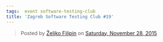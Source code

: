 ```yaml
---
tags:  event software-testing-club
title: 'Zagreb Software Testing Club #19'
---
```

<div id="fb-root"></div><script>(function(d, s, id) {  var js, fjs = d.getElementsByTagName(s)[0];  if (d.getElementById(id)) return;  js = d.createElement(s); js.id = id;  js.src = "//connect.facebook.net/en_US/sdk.js#xfbml=1&version=v2.3";  fjs.parentNode.insertBefore(js, fjs);}(document, 'script', 'facebook-jssdk'));</script><div class="fb-post" data-href="https://www.facebook.com/media/set/?set=a.10153736952232290.1073741841.735252289&amp;type=3" data-width="500"><div class="fb-xfbml-parse-ignore"><blockquote cite="https://www.facebook.com/media/set/?set=a.10153736952232290.1073741841.735252289&amp;type=3">Posted by <a href="#" role="button">Željko Filipin</a> on&nbsp;<a href="https://www.facebook.com/media/set/?set=a.10153736952232290.1073741841.735252289&amp;type=3">Saturday, November 28, 2015</a></blockquote></div></div>
